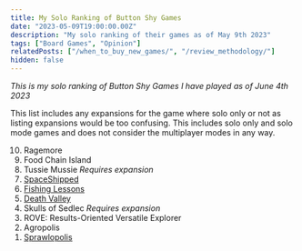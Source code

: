 ```yaml
---
title: My Solo Ranking of Button Shy Games
date: "2023-05-09T19:00:00.00Z"
description: "My solo ranking of their games as of May 9th 2023"
tags: ["Board Games", "Opinion"]
relatedPosts: ["/when_to_buy_new_games/", "/review_methodology/"]
hidden: false
---
```


_This is my solo ranking of Button Shy Games I have played as of June 4th 2023_

This list includes any expansions for the game where solo only or not as listing expansions would be too confusing. This includes solo only and solo mode games and does not consider the multiplayer modes in any way.

<ol reversed>
  <li>Ragemore</li>
  <li>Food Chain Island</li>
  <li>Tussie Mussie <i>Requires expansion</i></li>
  <li><a href="https://danielhearn.co.uk/blog/spaceshipped">SpaceShipped</a></li>
  <li><a href="https://danielhearn.co.uk/blog/fishing_lessons">Fishing Lessons</a></li>
  <li><a href="https://danielhearn.co.uk/blog/death_valley">Death Valley</a></li>
  <li>Skulls of Sedlec <i>Requires expansion</i></li>
  <li>ROVE: Results-Oriented Versatile Explorer</li>
  <li>Agropolis</li>
  <li><a href="https://danielhearn.co.uk/blog/sprawlopolis">Sprawlopolis</a></li>
</ol>
